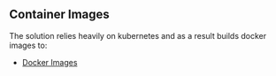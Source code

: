 
## Container Images
The solution relies heavily on kubernetes and as a result builds docker images to:
* [Docker Images](../../../docker/)
